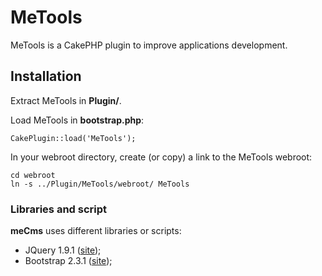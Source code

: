 # MeTools #
MeTools is a CakePHP plugin to improve applications development.

## Installation ##
Extract MeTools in **Plugin/**.

Load MeTools in **bootstrap.php**:

	CakePlugin::load('MeTools');

In your webroot directory, create (or copy) a link to the MeTools webroot:

	cd webroot
	ln -s ../Plugin/MeTools/webroot/ MeTools

### Libraries and script ###
**meCms** uses different libraries or scripts:
- JQuery 1.9.1 ([site](http://jquery.com));
- Bootstrap 2.3.1 ([site](http://twitter.github.com/bootstrap));